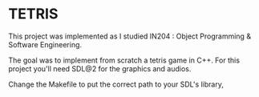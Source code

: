 # TETRIS

This project was implemented as I studied IN204 : Object Programming & Software Engineering.

The goal was to implement from scratch a tetris game in C++.
For this project you'll need SDL@2 for the graphics and audios.

Change the Makefile to put the correct path to your SDL's library,


